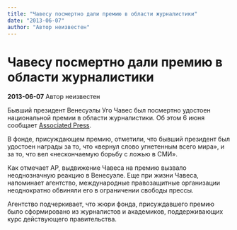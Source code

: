 ```yaml
---
title: "Чавесу посмертно дали премию в области журналистики"
date: "2013-06-07"
author: "Автор неизвестен"
---
```


# Чавесу посмертно дали премию в области журналистики

**2013-06-07** Автор неизвестен

Бывший президент Венесуэлы Уго Чавес был посмертно удостоен национальной премии в области журналистики. Об этом 6 июня сообщает [Associated Press](http://www.ap.org/).

В фонде, присуждающем премию, отметили, что бывший президент был удостоен награды за то, что «вернул слово угнетенным всего мира», и за то, что вел «нескончаемую борьбу с ложью в СМИ».

Как отмечает AP, выдвижение Чавеса на премию вызвало неоднозначную реакцию в Венесуэле. Еще при жизни Чавеса, напоминает агентство, международные правозащитные организации неоднократно обвиняли его в ограничении свободы прессы.

Агентство подчеркивает, что жюри фонда, присуждавшего премию было сформировано из журналистов и академиков, поддерживающих курс действующего правительства.